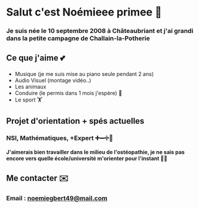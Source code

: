 # Salut c'est Noémieee primee 👋

### Je suis née le 10 septembre 2008 à Châteaubriant et j'ai grandi dans la petite campagne de Challain-la-Potherie

## Ce que j'aime 💕
###
- Musique (je me suis mise au piano seule pendant 2 ans)
- Audio Visuel (montage vidéo..)
- Les animaux
- Conduire (le permis dans 1 mois j'espère) 🚗
- Le sport 🏋️

## Projet d'orientation + spés actuelles
### NSI, Mathématiques, +Expert ➕➖➗🟰
#### J'aimerais bien travailler dans le milieu de l'ostéopathie, je ne sais pas encore vers quelle école/université m'orienter pour l'instant 🦴💪



## Me contacter ✉️
### Email : noemiegbert49@mail.com
